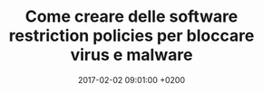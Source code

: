 ---
title: Come creare delle software restriction policies per bloccare virus e malware
date: 2017-02-02 09:01:00 +0200
published: true
layout: externalpost
permalink: /come-creare-software-restriction-policies-bloccare-virus-malware/
redirect_url: https://blog.brankovucinec.com/2014/10/24/use-software-restriction-policies-to-block-viruses-and-malware/
categories:
  - Windows
tags:
  - policies
  - group
  - software
  - restriction
  - virus
  - malware
  - block
---